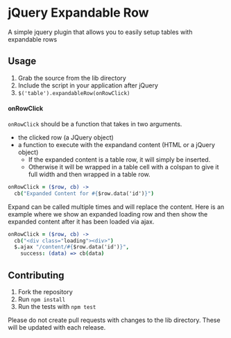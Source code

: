 # jQuery Expandable Row

A simple jquery plugin that allows you to easily setup tables with expandable rows

## Usage

1. Grab the source from the lib directory
2. Include the script in your application after jQuery
3. `$('table').expandableRow(onRowClick)`

#### onRowClick

`onRowClick` should be a function that takes in two arguments.
  + the clicked row (a JQuery object)
  + a function to execute with the expandand content (HTML or a jQuery object)
    - If the expanded content is a table row, it will simply be inserted.
    - Otherwise it will be wrapped in a table cell with a colspan to give it full width and then wrapped in a table row.

```coffeescript
onRowClick = ($row, cb) ->
  cb("Expanded Content for #{$row.data('id')}")
```

Expand can be called multiple times and will replace the content.
Here is an example where we show an expanded loading row and then show the expanded content after it has been loaded via ajax.

```coffeescript
onRowClick = ($row, cb) ->
  cb("<div class="loading"><div>")
  $.ajax "/content/#{$row.data('id')}",
    success: (data) => cb(data)
```

## Contributing

1. Fork the repository
2. Run `npm install`
3. Run the tests with `npm test`

Please do not create pull requests with changes to the lib directory.
These will be updated with each release.
